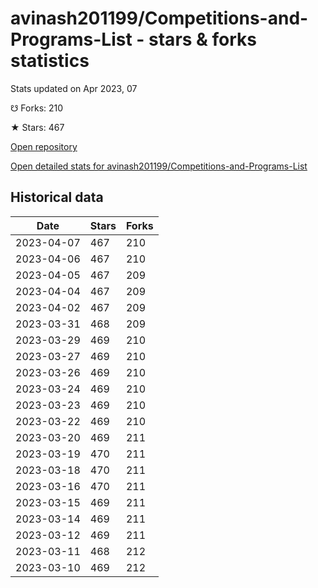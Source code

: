 # avinash201199/Competitions-and-Programs-List - stars & forks statistics

Stats updated on Apr 2023, 07

☋ Forks: 210

★ Stars: 467

[Open repository](https://github.com/avinash201199/Competitions-and-Programs-List)

[Open detailed stats for avinash201199/Competitions-and-Programs-List](https://reviewgithub.com/rep/avinash201199/Competitions-and-Programs-List)

## Historical data
| Date | Stars | Forks |
|------|-------|-------|
| 2023-04-07 | 467 | 210 | 
| 2023-04-06 | 467 | 210 | 
| 2023-04-05 | 467 | 209 | 
| 2023-04-04 | 467 | 209 | 
| 2023-04-02 | 467 | 209 | 
| 2023-03-31 | 468 | 209 | 
| 2023-03-29 | 469 | 210 | 
| 2023-03-27 | 469 | 210 | 
| 2023-03-26 | 469 | 210 | 
| 2023-03-24 | 469 | 210 | 
| 2023-03-23 | 469 | 210 | 
| 2023-03-22 | 469 | 210 | 
| 2023-03-20 | 469 | 211 | 
| 2023-03-19 | 470 | 211 | 
| 2023-03-18 | 470 | 211 | 
| 2023-03-16 | 470 | 211 | 
| 2023-03-15 | 469 | 211 | 
| 2023-03-14 | 469 | 211 | 
| 2023-03-12 | 469 | 211 | 
| 2023-03-11 | 468 | 212 | 
| 2023-03-10 | 469 | 212 | 

